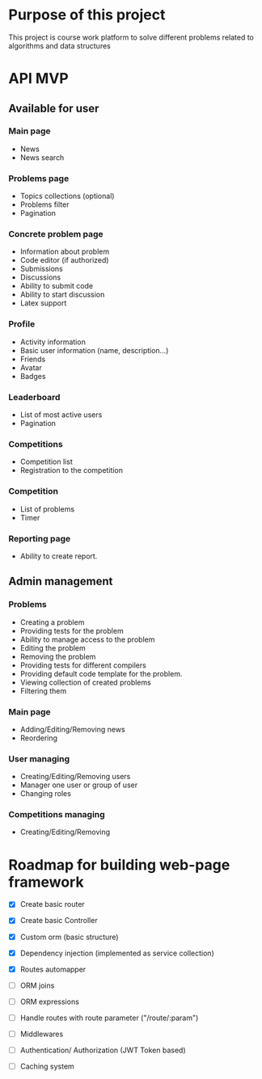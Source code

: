 # Purpose of this project

This project is course work platform 
to solve different problems related to algorithms and data structures

# API MVP

## Available for user
### Main page
- News
- News search

### Problems page
- Topics collections (optional)
- Problems filter
- Pagination

### Concrete problem page
- Information about problem
- Code editor (if authorized)
- Submissions
- Discussions
- Ability to submit code
- Ability to start discussion
- Latex support

### Profile
- Activity information
- Basic user information (name, description...)
- Friends
- Avatar
- Badges

### Leaderboard
- List of most active users
- Pagination

### Competitions
- Competition list
- Registration to the competition

### Competition
- List of problems
- Timer

### Reporting page
- Ability to create report.

## Admin management

### Problems
- Creating a problem
- Providing tests for the problem
- Ability to manage access to the problem
- Editing the problem
- Removing the problem
- Providing tests for different compilers
- Providing default code template for the problem.
- Viewing collection of created problems
- Filtering them

### Main page
- Adding/Editing/Removing news
- Reordering

### User managing
- Creating/Editing/Removing users
- Manager one user or group of user
- Changing roles

### Competitions managing
- Creating/Editing/Removing

# Roadmap for building web-page framework 

- [x] Create basic router
- [x] Create basic Controller
- [X] Custom orm (basic structure)
- [X] Dependency injection (implemented as service collection)
- [X] Routes automapper
- [ ] ORM joins
- [ ] ORM expressions
- [ ] Handle routes with route parameter ("/route/:param")
- [ ] Middlewares
- [ ] Authentication/ Authorization (JWT Token based)
- [ ] Caching system

